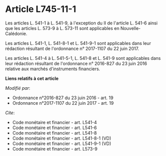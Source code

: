 # Article L745-11-1

Les articles L. 541-1 à L. 541-9, à l'exception du II de l'article L. 541-6 ainsi que les articles L. 573-9 à L. 573-11 sont
applicables en Nouvelle-Calédonie. 

Les articles L. 541-1, L. 541-8-1 et L. 541-9-1 sont applicables dans leur rédaction résultant de l'ordonnance n° 2017-1107
du 22 juin 2017. 

Les articles L. 541-4 à L. 541-5-1, L. 541-8 et L. 541-9 sont applicables dans leur rédaction résultant de l'ordonnance n°
2016-827 du 23 juin 2016 relative aux marchés d'instruments financiers.

**Liens relatifs à cet article**

_Modifié par_:

  - Ordonnance n°2016-827 du 23 juin 2016 - art. 19
  - Ordonnance n°2017-1107 du 22 juin 2017 - art. 19

_Cite_:

  - Code monétaire et financier - art. L541-4
  - Code monétaire et financier - art. L541-6
  - Code monétaire et financier - art. L541-8
  - Code monétaire et financier - art. L541-8-1 (VD)
  - Code monétaire et financier - art. L541-9-1 (VD)
  - Code monétaire et financier - art. L573-9
